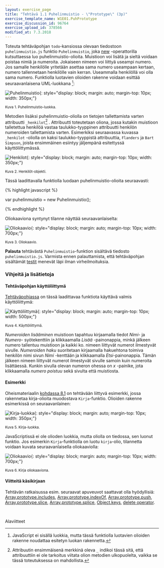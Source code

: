 ```yaml
---
layout: exercise_page
title: "Tehtävä 1.1 Puhelinmuistio - \"Prototype\" (3p)"
exercise_template_name: W1E01.PuhPrototype
exercise_discussion_id: 96764
exercise_upload_id: 378566
modified_at: 7.3.2018
---
```


Toteuta tehtäväpohjan `todo`-kansiossa olevaan tiedostoon `puhelinmuistio.js` funktio `Puhelinmuistio`, joka
[new](https://developer.mozilla.org/en-US/docs/Web/JavaScript/Reference/Operators/new)
-operattorilla kutsuttaessa luo puhelinmuistio-olioita. Muistioon voi lisätä ja sieltä voidaan poistaa nimiä ja numeroita. Jokaiseen nimeen voi liittyä useampi numero. Jos samalle henkilölle yritetään asettaa sama numero useampaan kertaan, numero tallennetaan henkilölle vain kerran. Useammalla henkilöllä voi olla sama numero. Funktiolla luotavien olioiden rakenne voidaan esittää seuraavanlaisena UML-luokkana [^1]:

[^1]: JavaScript ei sisällä luokkia, mutta tässä funktiolla luotavien olioiden rakenne noudattaa esitetyn luokan rakennetta.


![Puhelinmuistio](../img/puhelinmuistio_object.jpeg "Puhelinmuistio"){: style="display: block; margin: auto; margin-top: 10px; width: 350px;"}

<small>Kuva 1. Puhelinmuistio-luokka.</small>

Metodien lisäksi puhelinmuistio-oliolla on tietojen tallettamista varten attribuutti `_henkilot`[^2] . Attribuutti toteutetaan oliona, jossa kutakin muistioon talletettua henkilöä vastaa taulukko-tyyppinen attribuutti henkilön numeroiden tallettamista varten. Esimerkiksi seuraavassa kuvassa `_henkilot` -oliolla on kaksi taulukko-tyyppistä attribuuttia, `Flanders` ja `Bart Simpson`, joista ensimmäinen esiintyy jäljempänä esitettyssä käyttöliittymässä.   

[^2]: Attribuutin ensimmäisenä merkkinä oleva `_` indikoi tässä sitä, että attribuuttiin ei ole tarkoitus viitata olion metodien ulkopuolelta, vaikka se tässä toteutuksessa on mahdollista.

![Henkilot](../img/henkilot.jpeg "Henkilot"){: style="display: block; margin: auto; margin-top: 10px; width: 350px;"}

<small>Kuva 2. Henkilöt-objekti.</small>

Tässä laadittavalla funktiolla luodaan puhelinmuistio-olioita seuraavasti:

{% highlight javascript %}

var puhelinmuistio = new Puhelinmuistio();

{% endhighlight %}

Oliokaaviona syntynyt tilanne näyttää seuraavanlaiselta:

![Oliokaavio](../img/puhelinmuistio_rakenne.png "Oliokaavio"){: style="display: block; margin: auto; margin-top: 10px; width: 700px;"}

<small>Kuva 3. Oliokaavio.</small>


**Palauta** tehtävästä `Puhelinmuistio`-funktion sisältävä tiedosto `puhelinmuistio.js`. Varmista ennen palauttamista, että tehtäväpohjan sisältämät [testit](../testit11/) menevät läpi ilman virheilmoituksia.

### Vihjeitä ja lisätietoja

#### Tehtäväpohjan käyttöliittymä

[Tehtäväpohjassa](../tehtavapohjasta) on tässä laadittavaa funktiota käyttävä valmis käyttöliittymä:

![Käyttöliittymä](../img/puhelinmuistio_ui.png "Käyttöliittymä"){: style="display: block; margin: auto; margin-top: 10px; width: 500px;"}

<small>Kuva 4. Käyttöliittymä.</small>

*Numeroiden lisääminen* muistioon tapahtuu kirjaamalla tiedot *Nimi*- ja *Numero*- syötekenttiin ja klikkaamalla *Lisää* -painonappia, minkä jälkeen numero tallentuu muistioon ja kaikki ko. nimeen liittyvät numerot ilmestyvät sivulle. *Numeroiden haku* suoritetaan kirjaamalla hakuehtona toimiva henkilön nimi sivun *Nimi* -kenttään ja klikkaamalla *Etsi*-painonappia. Tämän jälkeen nimeen liittyvät numerot ilmestyvät sivulle samoin kuin numeroita lisättäessä. Kunkin sivulla olevan numeron ohessa on *x* -painike, jota klikkaamalla *numero poistuu* sekä sivulta että muistiosta.

#### Esimerkki

Oheismateriaalin [kohdassa 8.1](http://web-selainohjelmointi.github.io/#8.1-Oliot) on tehtävään liittyvä esimerkki, jossa rakennetaa kirja-olioita muodostava `Kirja`-funktio. Olioiden rakenne esimerkissä on seuraavanlainen:

![Kirja-luokka](../img/kirja_olio.jpeg "Kirja-luokka"){: style="display: block; margin: auto; margin-top: 10px; width: 350px;"}

<small>Kuva 5. Kirja-luokka.</small>

JavaScriptissä ei ole olioden luokkia, mutta oliolla on tiedossa, sen luonut funktio. Jos esimerkin `Kirja`-funktiolla on luotu `kirja`-olio, tilannetta voidaan kuvata seuraavanlaisella oliokaaviolla:

![Oliokaavio](../img/kirja_rakenne.jpeg "Oliokaavio"){: style="display: block; margin: auto; margin-top: 10px; width: 700px;"}

<small>Kuva 6. Kirja oliokaaviona.</small>


#### Viitteitä käsikirjaan

Tehtävän ratkaisussa esim. seuraavat apuveuvot saattavat olla hyödyllisiä:
[Array.prototype.includes](https://developer.mozilla.org/en-US/docs/Web/JavaScript/Reference/Global_Objects/Array/includes),
[Array.prototype.indexOf](https://developer.mozilla.org/en-US/docs/Web/JavaScript/Reference/Global_Objects/Array/indexOf),
[Array.prototype.push](https://developer.mozilla.org/en-US/docs/Web/JavaScript/Reference/Global_Objects/Array/push),
[Array.prototype.slice](https://developer.mozilla.org/en-US/docs/Web/JavaScript/Reference/Global_Objects/Array/slice),
[Array.prototype.splice](https://developer.mozilla.org/en-US/docs/Web/JavaScript/Reference/Global_Objects/Array/splice),
[Object.keys](https://developer.mozilla.org/en-US/docs/Web/JavaScript/Reference/Global_Objects/Object/keys),
[delete operator](https://developer.mozilla.org/en-US/docs/Web/JavaScript/Reference/Operators/delete).

<br/>

Alaviitteet
